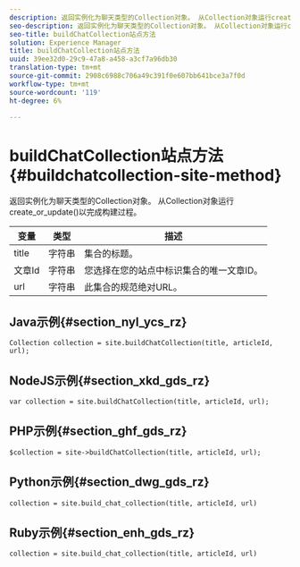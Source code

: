 ```yaml
---
description: 返回实例化为聊天类型的Collection对象。 从Collection对象运行create_or_update()以完成构建过程。
seo-description: 返回实例化为聊天类型的Collection对象。 从Collection对象运行create_or_update()以完成构建过程。
seo-title: buildChatCollection站点方法
solution: Experience Manager
title: buildChatCollection站点方法
uuid: 39ee32d0-29c9-47a8-a458-a3cf7a96db30
translation-type: tm+mt
source-git-commit: 2908c6988c706a49c391f0e607bb641bce3a7f0d
workflow-type: tm+mt
source-wordcount: '119'
ht-degree: 6%

---
```



# buildChatCollection站点方法{#buildchatcollection-site-method}

返回实例化为聊天类型的Collection对象。 从Collection对象运行create_or_update()以完成构建过程。

| 变量 | 类型 | 描述 |
|--- |--- |--- |
| title | 字符串 | 集合的标题。 |
| 文章Id | 字符串 | 您选择在您的站点中标识集合的唯一文章ID。 |
| url | 字符串 | 此集合的规范绝对URL。 |

## Java示例{#section_nyl_ycs_rz}

```
Collection collection = site.buildChatCollection(title, articleId, url); 
```

## NodeJS示例{#section_xkd_gds_rz}

```
var collection = site.buildChatCollection(title, articleId, url); 
```

## PHP示例{#section_ghf_gds_rz}

```
$collection = site->buildChatCollection(title, articleId, url); 
```

## Python示例{#section_dwg_gds_rz}

```
collection = site.build_chat_collection(title, articleId, url) 
```

## Ruby示例{#section_enh_gds_rz}

```
collection = site.build_chat_collection(title, articleId, url)
```

